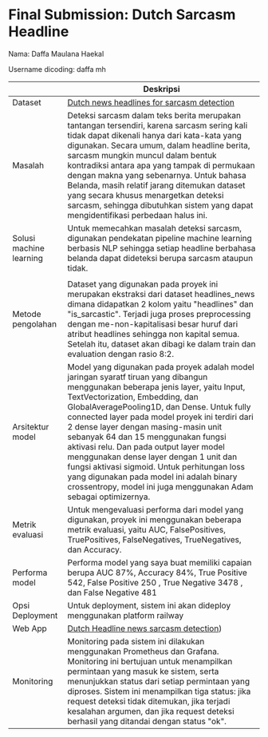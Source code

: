 # Final Submission: Dutch Sarcasm Headline

Nama: Daffa Maulana Haekal

Username dicoding: daffa mh

|                         | Deskripsi                                                                                                                                                                                                                                                                                                                                                                                                                                                                                                                                                                                                |
| ----------------------- | -------------------------------------------------------------------------------------------------------------------------------------------------------------------------------------------------------------------------------------------------------------------------------------------------------------------------------------------------------------------------------------------------------------------------------------------------------------------------------------------------------------------------------------------------------------------------------------------------------- |
| Dataset                 | [Dutch news headlines for sarcasm detection](https://www.kaggle.com/datasets/harrotuin/dutch-news-headlines)                                                                                                                                                                                                                                                                                                                                                                                                                                                                                             |
| Masalah                 | Deteksi sarcasm dalam teks berita merupakan tantangan tersendiri, karena sarcasm sering kali tidak dapat dikenali hanya dari kata-kata yang digunakan. Secara umum, dalam headline berita, sarcasm mungkin muncul dalam bentuk kontradiksi antara apa yang tampak di permukaan dengan makna yang sebenarnya. Untuk bahasa Belanda, masih relatif jarang ditemukan dataset yang secara khusus menargetkan deteksi sarcasm, sehingga dibutuhkan sistem yang dapat mengidentifikasi perbedaan halus ini.                                                                                                    |
| Solusi machine learning | Untuk memecahkan masalah deteksi sarcasm, digunakan pendekatan pipeline machine learning berbasis NLP sehingga setiap headline berbahasa belanda dapat dideteksi berupa sarcasm ataupun tidak.                                                                                                                                                                                                                                                                                                                                                                                                           |
|                         |
| Metode pengolahan       | Dataset yang digunakan pada proyek ini merupakan ekstraksi dari dataset headlines_news dimana didapatkan 2 kolom yaitu "headlines" dan "is_sarcastic". Terjadi juga proses preprocessing dengan me-non-kapitalisasi besar huruf dari atribut headlines sehingga non kapital semua. Setelah itu, dataset akan dibagi ke dalam train dan evaluation dengan rasio 8:2.                                                                                                                                                                                                                                      |
| Arsitektur model        | Model yang digunakan pada proyek adalah model jaringan syaratf tiruan yang dibangun menggunakan beberapa jenis layer, yaitu Input, TextVectorization, Embedding, dan GlobalAveragePooling1D, dan Dense. Untuk fully connected layer pada model proyek ini terdiri dari 2 dense layer dengan masing-masin unit sebanyak 64 dan 15 menggunakan fungsi aktivasi relu. Dan pada output layer model menggunakan dense layer dengan 1 unit dan fungsi aktivasi sigmoid. Untuk perhitungan loss yang digunakan pada model ini adalah binary crossentropy, model ini juga menggunakan Adam sebagai optimizernya. |
| Metrik evaluasi         | Untuk mengevaluasi performa dari model yang digunakan, proyek ini menggunakan beberapa metrik evaluasi, yaitu AUC, FalsePositives, TruePositives, FalseNegatives, TrueNegatives, dan Accuracy.                                                                                                                                                                                                                                                                                                                                                                                                           |
| Performa model          | Performa model yang saya buat memiliki capaian berupa AUC 87%, Accuracy 84%, True Positive 542, False Positive 250 , True Negative 3478 , dan False Negative 481                                                                                                                                                                                                                                                                                                                                                                                                                                         |
| Opsi Deployment          | Untuk deployment, sistem ini akan dideploy menggunakan platform railway
| Web App          | [Dutch Headline news sarcasm detection](https://sarcasm-prediction-47530a71590e.herokuapp.com/v1/models/sarcastic-model/metadata))  
| Monitoring         | Monitoring pada sistem ini dilakukan menggunakan Prometheus dan Grafana. Monitoring ini bertujuan untuk menampilkan permintaan yang masuk ke sistem, serta menunjukkan status dari setiap permintaan yang diproses. Sistem ini menampilkan tiga status: jika request deteksi tidak ditemukan, jika terjadi kesalahan argumen, dan jika request deteksi berhasil yang ditandai dengan status "ok".  
